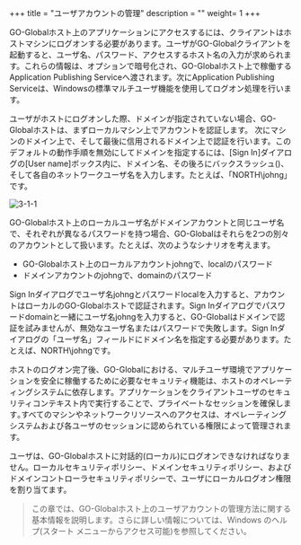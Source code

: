 +++
title = "ユーザアカウントの管理"
description = ""
weight= 1
+++


GO-Globalホスト上のアプリケーションにアクセスするには、クライアントはホストマシンにログオンする必要があります。ユーザがGO-Globalクライアントを起動すると、ユーザ名、パスワード、アクセスするホスト名の入力が求められます。これらの情報は、オプションで暗号化され、GO-Globalホスト上で稼働するApplication Publishing Serviceへ渡されます。次にApplication Publishing Serviceは、Windowsの標準マルチユーザ機能を使用してログオン処理を行います。

ユーザがホストにログオンした際、ドメインが指定されていない場合、GO-Globalホストは、まずローカルマシン上でアカウントを認証します。 次にマシンのドメイン上で、そして最後に信用されるドメイン上で認証を行います。このデフォルトの動作手順を無効にしてドメインを指定するには、[Sign In]ダイアログの[User name]ボックス内に、ドメイン名、その後ろにバックスラッシュ(\)、そして各自のネットワークユーザ名を入力します。たとえば、「NORTH\johng」です。

![3-1-1](/img/3-1-1.png) 

GO-Globalホスト上のローカルユーザ名がドメインアカウントと同じユーザ名で、それぞれが異なるパスワードを持つ場合、GO-Globalはそれらを2つの別々のアカウントとして扱います。たとえば、次のようなシナリオを考えます。

* GO-Globalホスト上のローカルアカウントjohngで、localのパスワード
* ドメインアカウントのjohngで、domainのパスワード

Sign Inダイアログでユーザ名johngとパスワードlocalを入力すると、アカウントはローカルのGO-Globalホストで認証されます。Sign Inダイアログでパスワードdomainと一緒にユーザ名johngを入力すると、GO-Globalはドメインで認証を試みませんが、無効なユーザ名またはパスワードで失敗します。Sign Inダイアログの「ユーザ名」フィールドにドメイン名を指定する必要があります。たとえば、NORTH\johngです。

ホストのログオン完了後、GO-Globalにおける、マルチユーザ環境でアプリケーションを安全に稼働するために必要なセキュリティ機能は、ホストのオペレーティングシステムに依存します。アプリケーションをクライアントユーザのセキュリティコンテキスト内で実行することで、プライベートなセッションを確保します｡すべてのマシンやネットワークリソースへのアクセスは、オペレーティングシステムおよび各ユーザのセッションに認められている権限によって管理されます。

ユーザは、GO-Globalホストに対話的(ローカル)にログオンできなければなりません。ローカルセキュリティポリシー、ドメインセキュリティポリシー、およびドメインコントローラセキュリティポリシーで、ユーザにローカルログオン権限を割り当てます。

>この章では、GO-Globalホスト上のユーザアカウントの管理方法に関する基本情報を説明します。さらに詳しい情報については、Windows のヘルプ(スタート メニューからアクセス可能)を参照してください。